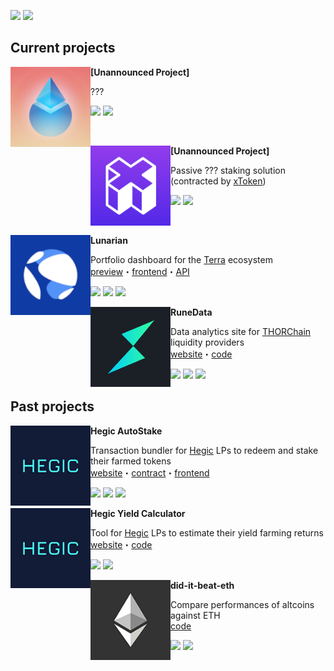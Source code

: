 [![](https://img.shields.io/twitter/follow/_0x_larry?label=follow%20on%20twitter&style=for-the-badge&logo=twitter)](https://twitter.com/_0x_larry)
[![](https://img.shields.io/github/followers/0xlarry?label=follow%20on%20GitHub&style=for-the-badge&logo=github)](https://github.com/0xlarry)

## Current projects

<img align="left" width="128" height="128" src="images/lido.png"> **\[Unannounced Project\]** 

???<br>

<img src="https://img.shields.io/badge/solidity%20-%23363636.svg"/> <img src="https://img.shields.io/badge/typescript%20-%23007ACC.svg"/>

<br>

<img align="left" width="128" height="128" src="images/xtoken.png"> **\[Unannounced Project\]**

Passive ??? staking solution (contracted by [xToken](https://xtoken.market/))<br>

<img src="https://img.shields.io/badge/solidity%20-%23363636.svg"/> <img src="https://img.shields.io/badge/typescript%20-%23007ACC.svg"/>

<br>

<img align="left" width="128" height="128" src="images/terra.png"> **Lunarian**

Portfolio dashboard for the [Terra](https://terra.money/) ecosystem<br>
[preview](https://lunarian.herokuapp.com/)・[frontend](https://github.com/0xlarry/lunarian)・[API](https://github.com/0xlarry/lunarian-api)

<img src="https://img.shields.io/badge/vuejs%20-%2335495e.svg"/> <img src="https://img.shields.io/badge/bootstrap%20-%23563D7C.svg"/> <img src="https://img.shields.io/badge/typescript%20-%23007ACC.svg"/>

<img align="left" width="128" height="128" src="images/thorchain.png"> **RuneData**

Data analytics site for [THORChain](https://thorchain.org/) liquidity providers<br>
[website](https://runedata.info/)・[code](https://github.com/0xlarry/runedata)

<img src="https://img.shields.io/badge/vuejs%20-%2335495e.svg"/> <img src="https://img.shields.io/badge/bootstrap%20-%23563D7C.svg"/> <img src="https://img.shields.io/badge/typescript%20-%23007ACC.svg"/>

## Past projects

<img align="left" width="128" height="128" src="images/hegic.png"> **Hegic AutoStake**

Transaction bundler for [Hegic](https://www.hegic.co/) LPs to redeem and stake their farmed tokens<br>
[website](https://hegic.autostake.co/)・[contract](https://github.com/0xlarry/hegic-autostake)・[frontend](https://github.com/0xlarry/hegic-autostake-frontend)

<img src="https://img.shields.io/badge/solidity%20-%23363636.svg"/> <img src="https://img.shields.io/badge/bootstrap%20-%23563D7C.svg"/> <img src="https://img.shields.io/badge/javascript%20-%23F7DF1E.svg"/>

<img align="left" width="128" height="128" src="images/hegic.png"> **Hegic Yield Calculator**

Tool for [Hegic](https://www.hegic.co/) LPs to estimate their yield farming returns<br>
[website](https://0xlarry.github.io/hegic-yield-estimator/)・[code](https://github.com/0xlarry/hegic-yield-estimator)

<img src="https://img.shields.io/badge/bootstrap%20-%23563D7C.svg"/> <img src="https://img.shields.io/badge/javascript%20-%23F7DF1E.svg"/>

<img align="left" width="128" height="128" src="images/ethereum.png"> **did-it-beat-eth** 

Compare performances of altcoins against ETH<br>
[code](https://github.com/0xlarry/did-it-beat-eth)

<img src="https://img.shields.io/badge/bootstrap%20-%23563D7C.svg"/> <img src="https://img.shields.io/badge/javascript%20-%23F7DF1E.svg"/>
